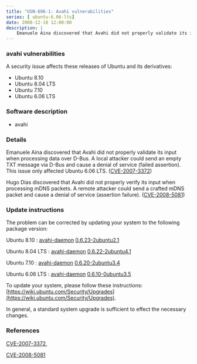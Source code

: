 ```yaml
---
title: "USN-696-1: Avahi vulnerabilities"
series: [ ubuntu-6.06-lts]
date: 2008-12-18 12:00:00
description: |
    Emanuele Aina discovered that Avahi did not properly validate its input when processing data over D-Bus. A local attacker could send an empty TXT message via D-Bus and cause a denial of service (failed assertion). This issue only affected Ubuntu 6.06 LTS. ([CVE-2007-3372](http://people.ubuntu.com/~ubuntu-security/cve/CVE-2007-3372))
--- 
```

 
### avahi vulnerabilities

A security issue affects these releases of Ubuntu and its derivatives:

* Ubuntu 8.10
* Ubuntu 8.04 LTS
* Ubuntu 7.10
* Ubuntu 6.06 LTS

### Software description

* avahi 

### Details

Emanuele Aina discovered that Avahi did not properly validate its input when processing data over D-Bus. A local attacker could send an empty TXT message via D-Bus and cause a denial of service (failed assertion). This issue only affected Ubuntu 6.06 LTS. ([CVE-2007-3372](http://people.ubuntu.com/~ubuntu-security/cve/CVE-2007-3372))

Hugo Dias discovered that Avahi did not properly verify its input when processing mDNS packets. A remote attacker could send a crafted mDNS packet and cause a denial of service (assertion failure). ([CVE-2008-5081](http://people.ubuntu.com/~ubuntu-security/cve/CVE-2008-5081)) 

### Update instructions

The problem can be corrected by updating your system to the following package version:

Ubuntu 8.10
 : [avahi-daemon](https://launchpad.net/ubuntu/+source/avahi) <span> [0.6.23-2ubuntu2.1](https://launchpad.net/ubuntu/+source/avahi/0.6.23-2ubuntu2.1) </span> 

Ubuntu 8.04 LTS
 : [avahi-daemon](https://launchpad.net/ubuntu/+source/avahi) <span> [0.6.22-2ubuntu4.1](https://launchpad.net/ubuntu/+source/avahi/0.6.22-2ubuntu4.1) </span> 

Ubuntu 7.10
 : [avahi-daemon](https://launchpad.net/ubuntu/+source/avahi) <span> [0.6.20-2ubuntu3.4](https://launchpad.net/ubuntu/+source/avahi/0.6.20-2ubuntu3.4) </span> 

Ubuntu 6.06 LTS
 : [avahi-daemon](https://launchpad.net/ubuntu/+source/avahi) <span> [0.6.10-0ubuntu3.5](https://launchpad.net/ubuntu/+source/avahi/0.6.10-0ubuntu3.5) </span> 

To update your system, please follow these instructions: [https://wiki.ubuntu.com/Security/Upgrades](https://wiki.ubuntu.com/Security/Upgrades).

In general, a standard system upgrade is sufficient to effect the necessary changes. 

### References

 [CVE-2007-3372](http://people.ubuntu.com/~ubuntu-security/cve/CVE-2007-3372), 

 [CVE-2008-5081](http://people.ubuntu.com/~ubuntu-security/cve/CVE-2008-5081)
 
